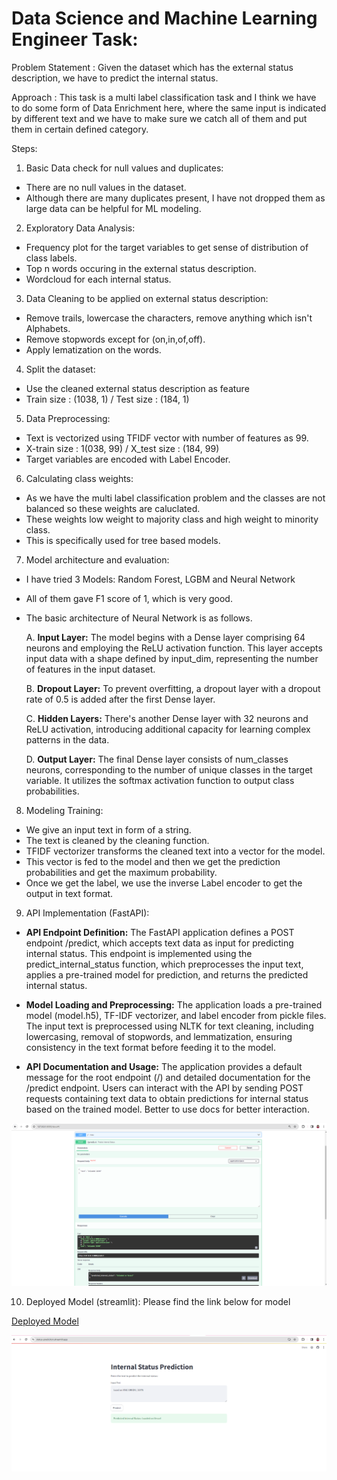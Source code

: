
# Data Science and Machine Learning Engineer Task:

Problem Statement : Given the dataset which has the external status description, we have to predict the internal status.

Approach : This task is a multi label classification task and I think we have to do some form of Data Enrichment here, where the same input is indicated by different text and we have to make sure we catch all of them and put them in certain defined category. 

Steps:

1. Basic Data check for null values and duplicates: 
- There are no null values in the dataset.
- Although there are many duplicates present, I have not dropped them as large data can be helpful for ML modeling.

2. Exploratory Data Analysis:

- Frequency plot for the target variables to get sense of distribution of class labels.
- Top n words occuring in the external status description.
- Wordcloud for each internal status.

3. Data Cleaning to be applied on external status description: 
- Remove trails, lowercase the characters, remove anything which isn't Alphabets.
- Remove stopwords except for (on,in,of,off).
- Apply lematization on the words.

4. Split the dataset:
- Use the cleaned external status description as feature
- Train size : (1038, 1) / Test size : (184, 1)

5. Data Preprocessing:
- Text is vectorized using TFIDF vector with number of features as 99.
- X-train size : 1(038, 99) / X_test size : (184, 99)
- Target variables are encoded with Label Encoder.

6. Calculating class weights:
- As we have the multi label classification problem and the classes are not balanced so these weights are caluclated.
- These weights low weight to majority class and high weight to minority class.
- This is specifically used for tree based models.

7. Model architecture and evaluation:
- I have tried 3 Models: Random Forest, LGBM and Neural Network
- All of them gave F1 score of 1, which is very good.
- The basic architecture of Neural Network is as follows.
 
  A. **Input Layer:** The model begins with a Dense layer comprising 64 neurons and employing the ReLU activation function. This layer accepts input data with a shape defined by input_dim, representing the number of features in the input dataset.


    B. **Dropout Layer:** To prevent overfitting, a dropout layer with a dropout rate of 0.5 is added after the first Dense layer.

    C. **Hidden Layers:** There's another Dense layer with 32 neurons and ReLU activation, introducing additional capacity for learning complex patterns in the data.

    D. **Output Layer:** The final Dense layer consists of num_classes neurons, corresponding to the number of unique classes in the target variable. It utilizes the softmax activation function to output class probabilities.


8. Modeling Training:
- We give an input text in form of a string.
- The text is cleaned by the cleaning function.
- TFIDF vectorizer transforms the cleaned text into a vector for the model.
- This vector is fed to the model and then we get the prediction probabilities and get the maximum probability.
- Once we get the label, we use the inverse Label encoder to get the output in text format.

9. API Implementation (FastAPI):
- **API Endpoint Definition:** The FastAPI application defines a POST endpoint /predict, which accepts text data as input for predicting internal status. This endpoint is implemented using the predict_internal_status function, which preprocesses the input text, applies a pre-trained model for prediction, and returns the predicted internal status.

- **Model Loading and Preprocessing:** The application loads a pre-trained model (model.h5), TF-IDF vectorizer, and label encoder from pickle files. The input text is preprocessed using NLTK for text cleaning, including lowercasing, removal of stopwords, and lemmatization, ensuring consistency in the text format before feeding it to the model.

- **API Documentation and Usage:** The application provides a default message for the root endpoint (/) and detailed documentation for the /predict endpoint. Users can interact with the API by sending POST requests containing text data to obtain predictions for internal status based on the trained model. Better to use docs for better interaction.

![0](fastapi_new_ss.png)

10. Deployed Model (streamlit): Please find the link below for model

[Deployed Model](https://status-prediciton.streamlit.app/)

![1](streamlit_app_pic.png)